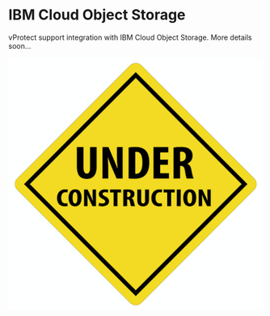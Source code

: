 # IBM Cloud Object Storage

vProtect support integration with IBM Cloud Object Storage. More details soon...

![](../../../.gitbook/assets/under-construction.png)


